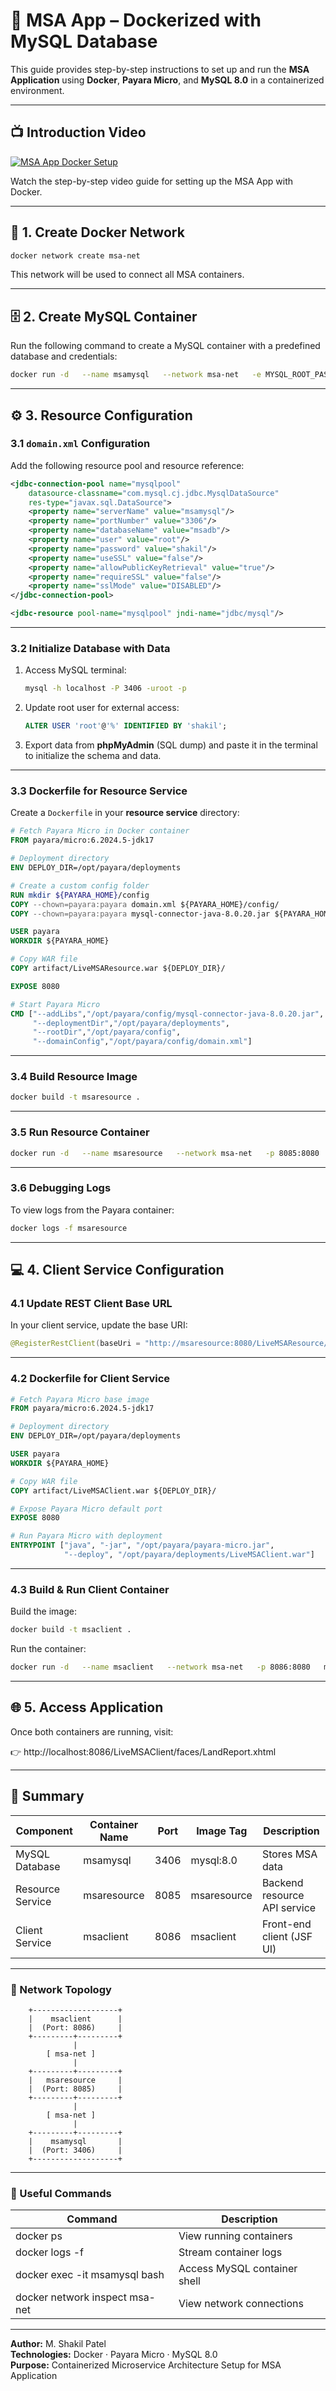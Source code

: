 # 🧩 MSA App – Dockerized with MySQL Database

This guide provides step-by-step instructions to set up and run the **MSA Application** using **Docker**, **Payara Micro**, and **MySQL 8.0** in a containerized environment.

---
## 📺 Introduction Video

[![MSA App Docker Setup](https://img.youtube.com/vi/EcCm7hZaA0c/maxresdefault.jpg)](https://youtu.be/EcCm7hZaA0c)

Watch the step-by-step video guide for setting up the MSA App with Docker.

---

## 🚀 1. Create Docker Network

```bash
docker network create msa-net
```

This network will be used to connect all MSA containers.

---

## 🗄️ 2. Create MySQL Container

Run the following command to create a MySQL container with a predefined database and credentials:

```bash
docker run -d   --name msamysql   --network msa-net   -e MYSQL_ROOT_PASSWORD=shakil   -e MYSQL_DATABASE=msadb   -v msa_data:/var/lib/mysql   -p 3406:3306   mysql:8.0
```

---

## ⚙️ 3. Resource Configuration

### 3.1 `domain.xml` Configuration

Add the following resource pool and resource reference:

```xml
<jdbc-connection-pool name="mysqlpool"
    datasource-classname="com.mysql.cj.jdbc.MysqlDataSource"
    res-type="javax.sql.DataSource">
    <property name="serverName" value="msamysql"/>
    <property name="portNumber" value="3306"/>
    <property name="databaseName" value="msadb"/>
    <property name="user" value="root"/>
    <property name="password" value="shakil"/>
    <property name="useSSL" value="false"/>
    <property name="allowPublicKeyRetrieval" value="true"/>
    <property name="requireSSL" value="false"/>
    <property name="sslMode" value="DISABLED"/>
</jdbc-connection-pool>

<jdbc-resource pool-name="mysqlpool" jndi-name="jdbc/mysql"/>
```

---

### 3.2 Initialize Database with Data

1. Access MySQL terminal:
   ```bash
   mysql -h localhost -P 3406 -uroot -p
   ```
2. Update root user for external access:
   ```sql
   ALTER USER 'root'@'%' IDENTIFIED BY 'shakil';
   ```
3. Export data from **phpMyAdmin** (SQL dump) and paste it in the terminal to initialize the schema and data.

---

### 3.3 Dockerfile for Resource Service

Create a `Dockerfile` in your **resource service** directory:

```dockerfile
# Fetch Payara Micro in Docker container
FROM payara/micro:6.2024.5-jdk17

# Deployment directory
ENV DEPLOY_DIR=/opt/payara/deployments

# Create a custom config folder
RUN mkdir ${PAYARA_HOME}/config
COPY --chown=payara:payara domain.xml ${PAYARA_HOME}/config/
COPY --chown=payara:payara mysql-connector-java-8.0.20.jar ${PAYARA_HOME}/config/

USER payara
WORKDIR ${PAYARA_HOME}

# Copy WAR file
COPY artifact/LiveMSAResource.war ${DEPLOY_DIR}/

EXPOSE 8080

# Start Payara Micro
CMD ["--addLibs","/opt/payara/config/mysql-connector-java-8.0.20.jar",
     "--deploymentDir","/opt/payara/deployments",
     "--rootDir","/opt/payara/config",
     "--domainConfig","/opt/payara/config/domain.xml"]
```

---

### 3.4 Build Resource Image

```bash
docker build -t msaresource .
```

---

### 3.5 Run Resource Container

```bash
docker run -d   --name msaresource   --network msa-net   -p 8085:8080   msaresource
```

---

### 3.6 Debugging Logs

To view logs from the Payara container:

```bash
docker logs -f msaresource
```

---

## 💻 4. Client Service Configuration

### 4.1 Update REST Client Base URL

In your client service, update the base URI:

```java
@RegisterRestClient(baseUri = "http://msaresource:8080/LiveMSAResource/rest/land")
```

---

### 4.2 Dockerfile for Client Service

```dockerfile
# Fetch Payara Micro base image
FROM payara/micro:6.2024.5-jdk17

# Deployment directory
ENV DEPLOY_DIR=/opt/payara/deployments

USER payara
WORKDIR ${PAYARA_HOME}

# Copy WAR file
COPY artifact/LiveMSAClient.war ${DEPLOY_DIR}/

# Expose Payara Micro default port
EXPOSE 8080

# Run Payara Micro with deployment
ENTRYPOINT ["java", "-jar", "/opt/payara/payara-micro.jar",
            "--deploy", "/opt/payara/deployments/LiveMSAClient.war"]
```

---

### 4.3 Build & Run Client Container

Build the image:

```bash
docker build -t msaclient .
```

Run the container:

```bash
docker run -d   --name msaclient   --network msa-net   -p 8086:8080   msaclient
```

---

## 🌐 5. Access Application

Once both containers are running, visit:

👉 http://localhost:8086/LiveMSAClient/faces/LandReport.xhtml

---

## 🧱 Summary

| Component       | Container Name | Port | Image Tag     | Description                   |
|-----------------|----------------|------|----------------|--------------------------------|
| MySQL Database  | msamysql       | 3406 | mysql:8.0      | Stores MSA data                |
| Resource Service| msaresource    | 8085 | msaresource    | Backend resource API service   |
| Client Service  | msaclient      | 8086 | msaclient      | Front-end client (JSF UI)      |

---

### 🧩 Network Topology

        +-------------------+
        |    msaclient      |
        |  (Port: 8086)     |
        +---------+---------+
                  |
            [ msa-net ]
                  |
        +---------+---------+
        |   msaresource     |
        |  (Port: 8085)     |
        +---------+---------+
                  |
            [ msa-net ]
                  |
        +---------+---------+
        |    msamysql       |
        |  (Port: 3406)     |
        +-------------------+

---

### 🧰 Useful Commands

| Command | Description |
|----------|-------------|
| docker ps | View running containers |
| docker logs -f <container> | Stream container logs |
| docker exec -it msamysql bash | Access MySQL container shell |
| docker network inspect msa-net | View network connections |

---

**Author:** M. Shakil Patel  
**Technologies:** Docker · Payara Micro · MySQL 8.0  
**Purpose:** Containerized Microservice Architecture Setup for MSA Application
